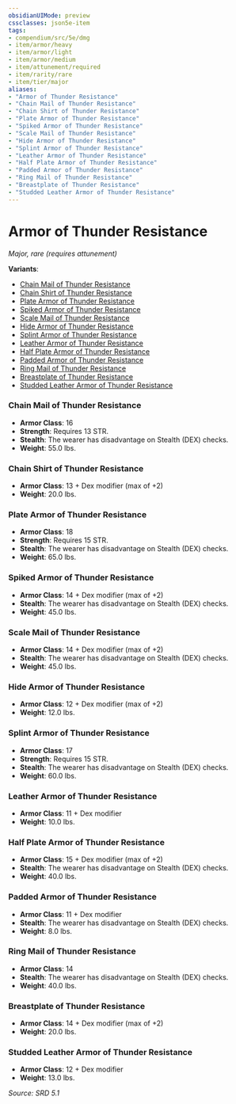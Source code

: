 ```yaml
---
obsidianUIMode: preview
cssclasses: json5e-item
tags:
- compendium/src/5e/dmg
- item/armor/heavy
- item/armor/light
- item/armor/medium
- item/attunement/required
- item/rarity/rare
- item/tier/major
aliases: 
- "Armor of Thunder Resistance"
- "Chain Mail of Thunder Resistance"
- "Chain Shirt of Thunder Resistance"
- "Plate Armor of Thunder Resistance"
- "Spiked Armor of Thunder Resistance"
- "Scale Mail of Thunder Resistance"
- "Hide Armor of Thunder Resistance"
- "Splint Armor of Thunder Resistance"
- "Leather Armor of Thunder Resistance"
- "Half Plate Armor of Thunder Resistance"
- "Padded Armor of Thunder Resistance"
- "Ring Mail of Thunder Resistance"
- "Breastplate of Thunder Resistance"
- "Studded Leather Armor of Thunder Resistance"
---
```

# Armor of Thunder Resistance
*Major, rare (requires attunement)*  


**Variants**:
- [Chain Mail of Thunder Resistance](#Chain%20Mail%20of%20Thunder%20Resistance)
- [Chain Shirt of Thunder Resistance](#Chain%20Shirt%20of%20Thunder%20Resistance)
- [Plate Armor of Thunder Resistance](#Plate%20Armor%20of%20Thunder%20Resistance)
- [Spiked Armor of Thunder Resistance](#Spiked%20Armor%20of%20Thunder%20Resistance)
- [Scale Mail of Thunder Resistance](#Scale%20Mail%20of%20Thunder%20Resistance)
- [Hide Armor of Thunder Resistance](#Hide%20Armor%20of%20Thunder%20Resistance)
- [Splint Armor of Thunder Resistance](#Splint%20Armor%20of%20Thunder%20Resistance)
- [Leather Armor of Thunder Resistance](#Leather%20Armor%20of%20Thunder%20Resistance)
- [Half Plate Armor of Thunder Resistance](#Half%20Plate%20Armor%20of%20Thunder%20Resistance)
- [Padded Armor of Thunder Resistance](#Padded%20Armor%20of%20Thunder%20Resistance)
- [Ring Mail of Thunder Resistance](#Ring%20Mail%20of%20Thunder%20Resistance)
- [Breastplate of Thunder Resistance](#Breastplate%20of%20Thunder%20Resistance)
- [Studded Leather Armor of Thunder Resistance](#Studded%20Leather%20Armor%20of%20Thunder%20Resistance)

### Chain Mail of Thunder Resistance

- **Armor Class**: 16
- **Strength**: Requires 13 STR.
- **Stealth**: The wearer has disadvantage on Stealth (DEX) checks.
- **Weight**: 55.0 lbs.

### Chain Shirt of Thunder Resistance

- **Armor Class**: 13 + Dex modifier (max of +2)
- **Weight**: 20.0 lbs.

### Plate Armor of Thunder Resistance

- **Armor Class**: 18
- **Strength**: Requires 15 STR.
- **Stealth**: The wearer has disadvantage on Stealth (DEX) checks.
- **Weight**: 65.0 lbs.

### Spiked Armor of Thunder Resistance

- **Armor Class**: 14 + Dex modifier (max of +2)
- **Stealth**: The wearer has disadvantage on Stealth (DEX) checks.
- **Weight**: 45.0 lbs.

### Scale Mail of Thunder Resistance

- **Armor Class**: 14 + Dex modifier (max of +2)
- **Stealth**: The wearer has disadvantage on Stealth (DEX) checks.
- **Weight**: 45.0 lbs.

### Hide Armor of Thunder Resistance

- **Armor Class**: 12 + Dex modifier (max of +2)
- **Weight**: 12.0 lbs.

### Splint Armor of Thunder Resistance

- **Armor Class**: 17
- **Strength**: Requires 15 STR.
- **Stealth**: The wearer has disadvantage on Stealth (DEX) checks.
- **Weight**: 60.0 lbs.

### Leather Armor of Thunder Resistance

- **Armor Class**: 11 + Dex modifier
- **Weight**: 10.0 lbs.

### Half Plate Armor of Thunder Resistance

- **Armor Class**: 15 + Dex modifier (max of +2)
- **Stealth**: The wearer has disadvantage on Stealth (DEX) checks.
- **Weight**: 40.0 lbs.

### Padded Armor of Thunder Resistance

- **Armor Class**: 11 + Dex modifier
- **Stealth**: The wearer has disadvantage on Stealth (DEX) checks.
- **Weight**: 8.0 lbs.

### Ring Mail of Thunder Resistance

- **Armor Class**: 14
- **Stealth**: The wearer has disadvantage on Stealth (DEX) checks.
- **Weight**: 40.0 lbs.

### Breastplate of Thunder Resistance

- **Armor Class**: 14 + Dex modifier (max of +2)
- **Weight**: 20.0 lbs.

### Studded Leather Armor of Thunder Resistance

- **Armor Class**: 12 + Dex modifier
- **Weight**: 13.0 lbs.


*Source: SRD 5.1*